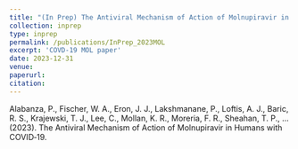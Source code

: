 ```yaml
---
title: "(In Prep) The Antiviral Mechanism of Action of Molnupiravir in Humans with COVID‑19"
collection: inprep
type: inprep
permalink: /publications/InPrep_2023MOL
excerpt: 'COVD-19 MOL paper'
date: 2023-12-31
venue: 
paperurl: 
citation: 
---
```


Alabanza, P., Fischer, W. A., Eron, J. J., Lakshmanane, P., Loftis, A. J., Baric, R. S., Krajewski, T. J., Lee, C., Mollan, K. R., Moreria,
F. R., Sheahan, T. P., ... (2023). The Antiviral Mechanism of Action of Molnupiravir in Humans with COVID‑19.
